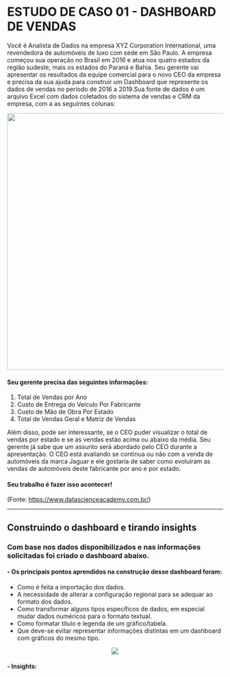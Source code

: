 # ESTUDO DE CASO 01 - DASHBOARD DE VENDAS

Você é Analista de Dados na empresa XYZ Corporation International, uma revendedora de automóveis de luxo com sede em São Paulo. A empresa começou sua operação no Brasil em 
2016 e atua nos quatro estados da região sudeste, mais os estados do Paraná e Bahia.
Seu gerente vai apresentar os resultados da equipe comercial para o novo CEO da  empresa e precisa da sua ajuda para construir um Dashboard que represente os dados de vendas 
no período de 2016 a 2019.Sua fonte de dados é um arquivo Excel com dados coletados do sistema de vendas e CRM  da empresa, com a as seguintes colunas:

<div align="center">
<img src = "https://user-images.githubusercontent.com/94937578/154561578-9e0eb6f4-2778-451e-88e5-a2109ab21801.PNG" width="600px" />
</div>

#### Seu gerente precisa das seguintes informações:
1. Total de Vendas por Ano
1. Custo de Entrega do Veículo Por Fabricante
1. Custo de Mão de Obra Por Estado
1. Total de Vendas Geral e Matriz de Vendas
  
Além disso, pode ser interessante, se o CEO puder visualizar o total de vendas por estado  e se as vendas estão acima ou abaixo da média. Seu gerente já sabe que um assunto será 
abordado pelo CEO durante a apresentação. O CEO está avaliando se continua ou não com a  venda de automóveis da marca Jaguar e ele gostaria de saber como evoluíram as vendas de 
automóveis deste fabricante por ano e por estado.

#### Seu trabalho é fazer isso acontecer!

(Fonte: https://www.datascienceacademy.com.br/)

---------------------------------------------------------------------------------------------------------------------------------------------------------------------------------

## Construindo o dashboard e tirando insights

### Com base nos dados disponibilizados e nas informações solicitadas foi criado o dashboard abaixo.

#### - Os principais pontos aprendidos na construção desse dashboard foram:
  * Como é feita a importação dos dados.
  * A necessidade de alterar a configuração regional para se adequar ao formato dos dados.
  * Como transformar alguns tipos específicos de dados, em especial mudar dados numéricos para o formato textual.
  * Como formatar título e legenda de um gráfico/tabela.
  * Que deve-se evitar representar informações distintas em um dashboard com gráficos do mesmo tipo.

<div align="center">
<img src = https://user-images.githubusercontent.com/94937578/154568491-621b16b4-0f88-4972-88fb-513657a171d2.PNG />
</div>

#### - Insights:



